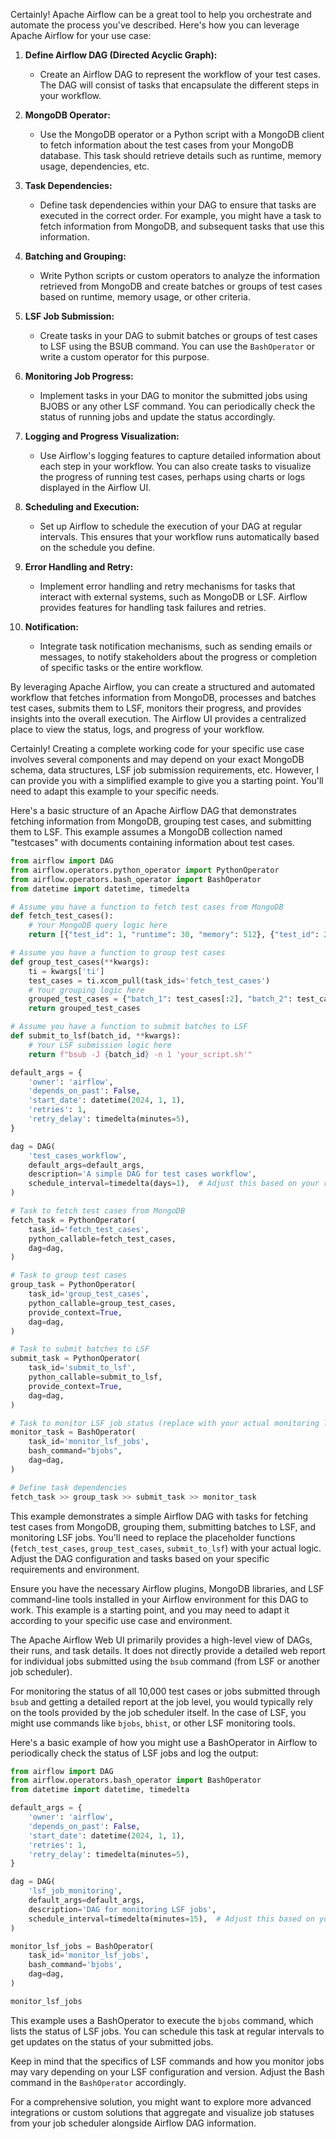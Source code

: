 Certainly! Apache Airflow can be a great tool to help you orchestrate and automate the process you've described. Here's how you can leverage Apache Airflow for your use case:

1. **Define Airflow DAG (Directed Acyclic Graph):**
   - Create an Airflow DAG to represent the workflow of your test cases. The DAG will consist of tasks that encapsulate the different steps in your workflow.

2. **MongoDB Operator:**
   - Use the MongoDB operator or a Python script with a MongoDB client to fetch information about the test cases from your MongoDB database. This task should retrieve details such as runtime, memory usage, dependencies, etc.

3. **Task Dependencies:**
   - Define task dependencies within your DAG to ensure that tasks are executed in the correct order. For example, you might have a task to fetch information from MongoDB, and subsequent tasks that use this information.

4. **Batching and Grouping:**
   - Write Python scripts or custom operators to analyze the information retrieved from MongoDB and create batches or groups of test cases based on runtime, memory usage, or other criteria.

5. **LSF Job Submission:**
   - Create tasks in your DAG to submit batches or groups of test cases to LSF using the BSUB command. You can use the `BashOperator` or write a custom operator for this purpose.

6. **Monitoring Job Progress:**
   - Implement tasks in your DAG to monitor the submitted jobs using BJOBS or any other LSF command. You can periodically check the status of running jobs and update the status accordingly.

7. **Logging and Progress Visualization:**
   - Use Airflow's logging features to capture detailed information about each step in your workflow. You can also create tasks to visualize the progress of running test cases, perhaps using charts or logs displayed in the Airflow UI.

8. **Scheduling and Execution:**
   - Set up Airflow to schedule the execution of your DAG at regular intervals. This ensures that your workflow runs automatically based on the schedule you define.

9. **Error Handling and Retry:**
   - Implement error handling and retry mechanisms for tasks that interact with external systems, such as MongoDB or LSF. Airflow provides features for handling task failures and retries.

10. **Notification:**
    - Integrate task notification mechanisms, such as sending emails or messages, to notify stakeholders about the progress or completion of specific tasks or the entire workflow.

By leveraging Apache Airflow, you can create a structured and automated workflow that fetches information from MongoDB, processes and batches test cases, submits them to LSF, monitors their progress, and provides insights into the overall execution. The Airflow UI provides a centralized place to view the status, logs, and progress of your workflow.

Certainly! Creating a complete working code for your specific use case involves several components and may depend on your exact MongoDB schema, data structures, LSF job submission requirements, etc. However, I can provide you with a simplified example to give you a starting point. You'll need to adapt this example to your specific needs.

Here's a basic structure of an Apache Airflow DAG that demonstrates fetching information from MongoDB, grouping test cases, and submitting them to LSF. This example assumes a MongoDB collection named "testcases" with documents containing information about test cases.

```python
from airflow import DAG
from airflow.operators.python_operator import PythonOperator
from airflow.operators.bash_operator import BashOperator
from datetime import datetime, timedelta

# Assume you have a function to fetch test cases from MongoDB
def fetch_test_cases():
    # Your MongoDB query logic here
    return [{"test_id": 1, "runtime": 30, "memory": 512}, {"test_id": 2, "runtime": 20, "memory": 256}]

# Assume you have a function to group test cases
def group_test_cases(**kwargs):
    ti = kwargs['ti']
    test_cases = ti.xcom_pull(task_ids='fetch_test_cases')
    # Your grouping logic here
    grouped_test_cases = {"batch_1": test_cases[:2], "batch_2": test_cases[2:]}
    return grouped_test_cases

# Assume you have a function to submit batches to LSF
def submit_to_lsf(batch_id, **kwargs):
    # Your LSF submission logic here
    return f"bsub -J {batch_id} -n 1 'your_script.sh'"

default_args = {
    'owner': 'airflow',
    'depends_on_past': False,
    'start_date': datetime(2024, 1, 1),
    'retries': 1,
    'retry_delay': timedelta(minutes=5),
}

dag = DAG(
    'test_cases_workflow',
    default_args=default_args,
    description='A simple DAG for test cases workflow',
    schedule_interval=timedelta(days=1),  # Adjust this based on your requirements
)

# Task to fetch test cases from MongoDB
fetch_task = PythonOperator(
    task_id='fetch_test_cases',
    python_callable=fetch_test_cases,
    dag=dag,
)

# Task to group test cases
group_task = PythonOperator(
    task_id='group_test_cases',
    python_callable=group_test_cases,
    provide_context=True,
    dag=dag,
)

# Task to submit batches to LSF
submit_task = PythonOperator(
    task_id='submit_to_lsf',
    python_callable=submit_to_lsf,
    provide_context=True,
    dag=dag,
)

# Task to monitor LSF job status (replace with your actual monitoring logic)
monitor_task = BashOperator(
    task_id='monitor_lsf_jobs',
    bash_command="bjobs",
    dag=dag,
)

# Define task dependencies
fetch_task >> group_task >> submit_task >> monitor_task
```

This example demonstrates a simple Airflow DAG with tasks for fetching test cases from MongoDB, grouping them, submitting batches to LSF, and monitoring LSF jobs. You'll need to replace the placeholder functions (`fetch_test_cases`, `group_test_cases`, `submit_to_lsf`) with your actual logic. Adjust the DAG configuration and tasks based on your specific requirements and environment.

Ensure you have the necessary Airflow plugins, MongoDB libraries, and LSF command-line tools installed in your Airflow environment for this DAG to work. This example is a starting point, and you may need to adapt it according to your specific use case and environment.

The Apache Airflow Web UI primarily provides a high-level view of DAGs, their runs, and task details. It does not directly provide a detailed web report for individual jobs submitted using the `bsub` command (from LSF or another job scheduler).

For monitoring the status of all 10,000 test cases or jobs submitted through `bsub` and getting a detailed report at the job level, you would typically rely on the tools provided by the job scheduler itself. In the case of LSF, you might use commands like `bjobs`, `bhist`, or other LSF monitoring tools.

Here's a basic example of how you might use a BashOperator in Airflow to periodically check the status of LSF jobs and log the output:

```python
from airflow import DAG
from airflow.operators.bash_operator import BashOperator
from datetime import datetime, timedelta

default_args = {
    'owner': 'airflow',
    'depends_on_past': False,
    'start_date': datetime(2024, 1, 1),
    'retries': 1,
    'retry_delay': timedelta(minutes=5),
}

dag = DAG(
    'lsf_job_monitoring',
    default_args=default_args,
    description='DAG for monitoring LSF jobs',
    schedule_interval=timedelta(minutes=15),  # Adjust this based on your requirements
)

monitor_lsf_jobs = BashOperator(
    task_id='monitor_lsf_jobs',
    bash_command='bjobs',
    dag=dag,
)

monitor_lsf_jobs
```

This example uses a BashOperator to execute the `bjobs` command, which lists the status of LSF jobs. You can schedule this task at regular intervals to get updates on the status of your submitted jobs.

Keep in mind that the specifics of LSF commands and how you monitor jobs may vary depending on your LSF configuration and version. Adjust the Bash command in the `BashOperator` accordingly.

For a comprehensive solution, you might want to explore more advanced integrations or custom solutions that aggregate and visualize job statuses from your job scheduler alongside Airflow DAG information.
